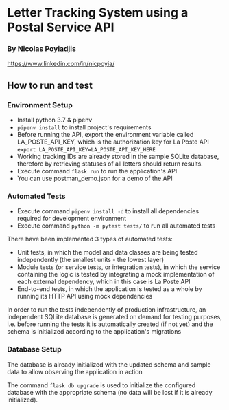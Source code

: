 # Letter Tracking System using a Postal Service API

### By Nicolas Poyiadjis
https://www.linkedin.com/in/nicpoyia/

## How to run and test

### Environment Setup
- Install python 3.7 & pipenv
- `pipenv install` to install project's requirements
- Before running the API, export the environment variable called LA_POSTE_API_KEY, which is the authorization key for La Poste API `export LA_POSTE_API_KEY=LA_POSTE_API_KEY_HERE`
- Working tracking IDs are already stored in the sample SQLite database, therefore by retrieving statuses of all letters should return results. 
- Execute command `flask run` to run the application's API
- You can use postman_demo.json for a demo of the API

### Automated Tests
- Execute command `pipenv install -d` to install all dependencies required for development environment
- Execute command `python -m pytest tests/` to run all automated tests

There have been implemented 3 types of automated tests:
- Unit tests, in which the model and data classes are being tested independently (the smallest units - the lowest layer)
- Module tests (or service tests, or integration tests), in which the service containing the logic is tested by integrating a mock implementation of each external dependency, which in this case is La Poste API
- End-to-end tests, in which the application is tested as a whole by running its HTTP API using mock dependencies

In order to run the tests independently of production infrastructure, an independent SQLite database is generated on demand for testing purposes, i.e. before running the tests it is automatically created (if not yet) and the schema is initialized according to the application's migrations

### Database Setup
The database is already initialized with the updated schema and sample data to allow observing the application in action

The command `flask db upgrade` is used to initialize the configured database with the appropriate schema (no data will be lost if it is already initialized).
